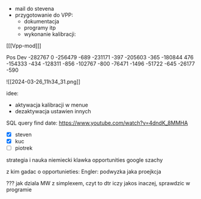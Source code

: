 - mail do stevena
- przygotowanie do VPP:
	- dokumentacja
	- programy itp
	- wykonanie kalibracji:


[[[Vpp-mod]]]

Pos	Dev
-282767	0
-256479	-689
-231171	-397
-205603	-365
-180844	476
-154333	-434
-128311	-856
-102767	-800
-76471	-1496
-51722	-645
-26177	-590

![[2024-03-26_11h34_31.png]]




idee:
- aktywacja kalibracji w menue
- dezaktywacja ustawien innych

SQL query find date: https://www.youtube.com/watch?v=4dndK_8MMHA

- [x] steven
- [x] kuc
- [ ] piotrek

strategia i nauka
niemiecki
klawka
opportunities
google
szachy


z kim gadac  o opportunieties:
Engler:
podwyzka
jaka proejkcja


??? jak dziala MW z simplexem, czyt to dtr iczy jakos inaczej, sprawdzic w programie